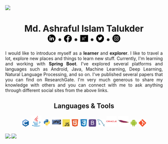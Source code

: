 <img src="images/Streaming.gif">
<h1 align = "center">Md. Ashraful Islam Talukder<br> <a href = "https://www.linkedin.com/in/ashraful-talukder/" title = "Connect with me on LinkedIn"><img src = "images/linkedin.png" width = "25px" height = "25px"></a> • <a href = "https://www.facebook.com/ash.talukder/" title = "Follow me on Facebook"><img src = "images/facebook-circular-logo.png" width = "25px" height = "24px"></a> • <a href = "https://www.researchgate.net/profile/Md_Talukder11" title = "find me on ResearchGate"><img src = "images/rg.svg" width = "25px" height = "25px"></a> • <a href = "https://twitter.com/ash_talukder" title = "Follow me on Twitter"><img src = "images/twitter.png" width = "25px" height = "25px"></a> • <a href = "https://www.instagram.com/ashraful_talukder/" title = "Follow me on Instagram"><img src = "images/instagram.png" width = "25px" height = "25px"></a></h1>

<p align = "justify">I would like to introduce myself as a <b>learner</b> and <b>explorer</b>. I like to travel a lot, explore new places and things to learn new stuff. Currently, I'm learning and working with <b>Spring Boot</b>. I've explored several platforms and languages such as Android, Java, Machine Learning, Deep Learning, Natural Language Processing, and so on. I've published several papers that you can find on ResearchGate. I'm very much generous to share my knowledge with others and you can connect with me to ask anything through different social sites from the above links.</p>



<h2 align = "center">Languages & Tools</h2>
<div align = "center">
  <img src = "images/language/c-original.svg" title="C" width = "24px"> 
  <img src = "images/language/java-original.svg" title="java" width = "36px"> 
  <img src = "images/language/python-original.svg" title="Python" width = "24px"> 
  <img src = "images/language/php-original.svg" title="php" width = "30px"> 
  <img src = "images/language/javascript-original.svg" title="JavaScript" width = "24px"> 
  <img src = "images/language/html5-original.svg" title="HTML5" width = "24px"> 
  <img src = "images/language/css3-original.svg" title="CSS3" width = "24px"> 
  <img src = "images/language/bootstrap-plain.svg" title="Bootstrap" width = "24px"> 
  <img src = "images/language/mysql-original.svg" title="MySQL" width = "24px"> 
  <img src = "images/language/oracle-original.svg" title="Oracle" width = "34px"> 
  <img src = "images/language/apache-original.svg" title="Apache" width = "34px"> 
  <img src = "images/language/android-original.svg" title="Android" width = "24px">
  <img src = "images/language/git-original.svg" title="Git" width = "24px">
</div>

<br>
<a href = "https://github.com/ashraful-talukder/github-readme-stats">
  <img src = "https://github-readme-stats.vercel.app/api/top-langs/?username=ashraful-talukder&layout=compact&theme=vue&langs_count=6" align = "center">
</a>

<a href = "https://github.com/ashraful-talukder/github-readme-stats">
  <img src = "https://github-readme-stats.vercel.app/api?username=ashraful-talukder&show_icons=true&count_private=true&theme=vue" align = "center">
</a>
